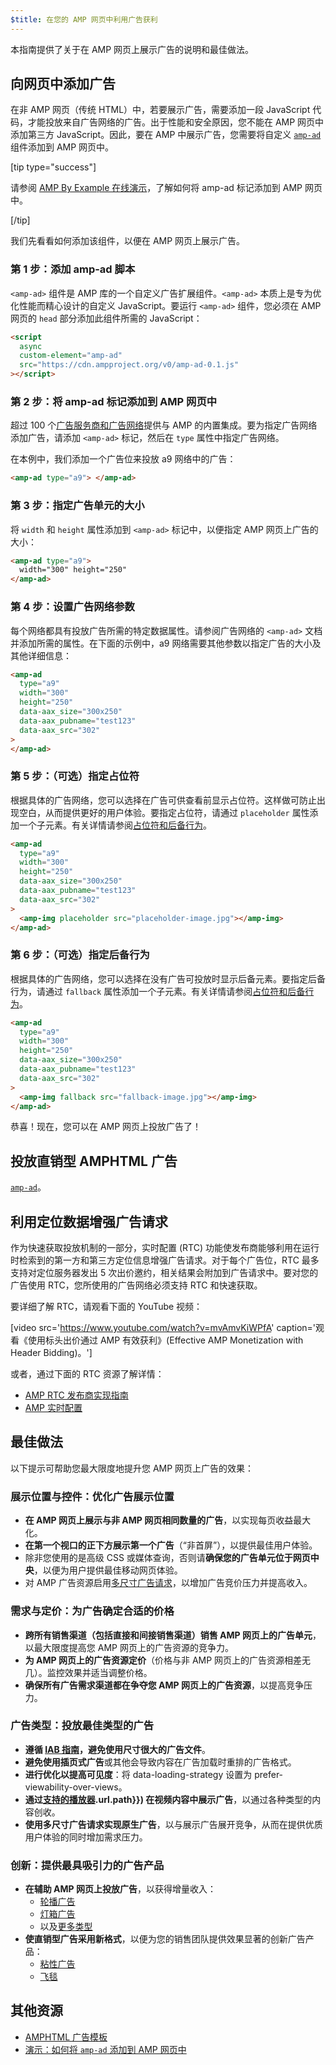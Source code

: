 ```yaml
---
$title: 在您的 AMP 网页中利用广告获利
---
```


本指南提供了关于在 AMP 网页上展示广告的说明和最佳做法。

## 向网页中添加广告

在非 AMP 网页（传统 HTML）中，若要展示广告，需要添加一段 JavaScript 代码，才能投放来自广告网络的广告。出于性能和安全原因，您不能在 AMP 网页中添加第三方 JavaScript。因此，要在 AMP 中展示广告，您需要将自定义 [`amp-ad`](../../../../documentation/components/reference/amp-ad.md) 组件添加到 AMP 网页中。

[tip type="success"]

请参阅 [AMP By Example 在线演示](../../../../documentation/components/reference/amp-ad.md)，了解如何将 amp-ad 标记添加到 AMP 网页中。

[/tip]

我们先看看如何添加该组件，以便在 AMP 网页上展示广告。

### 第 1 步：添加 amp-ad 脚本

`<amp-ad>` 组件是 AMP 库的一个自定义广告扩展组件。`<amp-ad>` 本质上是专为优化性能而精心设计的自定义 JavaScript。要运行 `<amp-ad>` 组件，您必须在 AMP 网页的 `head` 部分添加此组件所需的 JavaScript：

```html
<script
  async
  custom-element="amp-ad"
  src="https://cdn.ampproject.org/v0/amp-ad-0.1.js"
></script>
```

### 第 2 步：将 amp-ad 标记添加到 AMP 网页中

超过 100 个[广告服务商和广告网络](ads_vendors.md)提供与 AMP 的内置集成。要为指定广告网络添加广告，请添加 `<amp-ad>` 标记，然后在 `type` 属性中指定广告网络。

在本例中，我们添加一个广告位来投放 a9 网络中的广告：

```html
<amp-ad type="a9"> </amp-ad>
```

### 第 3 步：指定广告单元的大小

将 `width` 和 `height` 属性添加到 `<amp-ad>` 标记中，以便指定 AMP 网页上广告的大小：

```html hl_lines="2"
<amp-ad type="a9">
  width="300" height="250"
</amp-ad>
```

### 第 4 步：设置广告网络参数

每个网络都具有投放广告所需的特定数据属性。请参阅广告网络的 `<amp-ad>` 文档并添加所需的属性。在下面的示例中，a9 网络需要其他参数以指定广告的大小及其他详细信息：

```html hl_lines="3 4 5"
<amp-ad
  type="a9"
  width="300"
  height="250"
  data-aax_size="300x250"
  data-aax_pubname="test123"
  data-aax_src="302"
>
</amp-ad>
```

### 第 5 步：（可选）指定占位符

根据具体的广告网络，您可以选择在广告可供查看前显示占位符。这样做可防止出现空白，从而提供更好的用户体验。要指定占位符，请通过 `placeholder` 属性添加一个子元素。有关详情请参阅[占位符和后备行为](../../../../documentation/guides-and-tutorials/develop/style_and_layout/placeholders.md)。

```html hl_lines="6"
<amp-ad
  type="a9"
  width="300"
  height="250"
  data-aax_size="300x250"
  data-aax_pubname="test123"
  data-aax_src="302"
>
  <amp-img placeholder src="placeholder-image.jpg"></amp-img>
</amp-ad>
```

### 第 6 步：（可选）指定后备行为

根据具体的广告网络，您可以选择在没有广告可投放时显示后备元素。要指定后备行为，请通过 `fallback` 属性添加一个子元素。有关详情请参阅[占位符和后备行为](../../../../documentation/guides-and-tutorials/develop/style_and_layout/placeholders.md)。

```html hl_lines="6"
<amp-ad
  type="a9"
  width="300"
  height="250"
  data-aax_size="300x250"
  data-aax_pubname="test123"
  data-aax_src="302"
>
  <amp-img fallback src="fallback-image.jpg"></amp-img>
</amp-ad>
```

恭喜！现在，您可以在 AMP 网页上投放广告了！

## 投放直销型 AMPHTML 广告

[`amp-ad`](../../../../documentation/components/reference/amp-ad.md)。

## 利用定位数据增强广告请求

作为快速获取投放机制的一部分，实时配置 (RTC) 功能使发布商能够利用在运行时检索到的第一方和第三方定位信息增强广告请求。对于每个广告位，RTC 最多支持对定位服务器发出 5 次出价邀约，相关结果会附加到广告请求中。要对您的广告使用 RTC，您所使用的广告网络必须支持 RTC 和快速获取。

要详细了解 RTC，请观看下面的 YouTube 视频：

[video src='https://www.youtube.com/watch?v=mvAmvKiWPfA' caption='观看《使用标头出价通过 AMP 有效获利》(Effective AMP Monetization with Header Bidding)。']

或者，通过下面的 RTC 资源了解详情：

- [AMP RTC 发布商实现指南](https://github.com/ampproject/amphtml/blob/master/extensions/amp-a4a/rtc-publisher-implementation-guide.md)
- [AMP 实时配置](https://github.com/ampproject/amphtml/blob/master/extensions/amp-a4a/rtc-documentation.md)

## 最佳做法

以下提示可帮助您最大限度地提升您 AMP 网页上广告的效果：

### 展示位置与控件：优化广告展示位置

- **在 AMP 网页上展示与非 AMP 网页相同数量的广告**，以实现每页收益最大化。
- **在第一个视口的正下方展示第一个广告**（“非首屏”），以提供最佳用户体验。
- 除非您使用的是高级 CSS 或媒体查询，否则请**确保您的广告单元位于网页中央**，以便为用户提供最佳移动网页体验。
- 对 AMP 广告资源启用[多尺寸广告请求](https://github.com/ampproject/amphtml/blob/master/ads/README.md#support-for-multi-size-ad-requests)，以增加广告竞价压力并提高收入。

### 需求与定价：为广告确定合适的价格

- **跨所有销售渠道（包括直接和间接销售渠道）销售 AMP 网页上的广告单元**，以最大限度提高您 AMP 网页上的广告资源的竞争力。
- **为 AMP 网页上的广告资源定价**（价格与非 AMP 网页上的广告资源相差无几）。监控效果并适当调整价格。
- **确保所有广告需求渠道都在争夺您 AMP 网页上的广告资源**，以提高竞争压力。

### 广告类型：投放最佳类型的广告

- **遵循 [IAB 指南](http://www.iab.com/wp-content/uploads/2015/11/IAB_Display_Mobile_Creative_Guidelines_HTML5_2015.pdf)，避免使用尺寸很大的广告文件**。
- **避免使用插页式广告**或其他会导致内容在广告加载时重排的广告格式。
- **进行优化以提高可见度**：将 data-loading-strategy 设置为 prefer-viewability-over-views。
- **通过[支持的播放器](../../../../documentation/components/reference/amp-iframe.md#media).url.path}}) 在视频内容中展示广告**，以通过各种类型的内容创收。
- **使用多尺寸广告请求实现原生广告**，以与展示广告展开竞争，从而在提供优质用户体验的同时增加需求压力。

### 创新：提供最具吸引力的广告产品

- **在辅助 AMP 网页上投放广告**，以获得增量收入：
  - [轮播广告](../../../../documentation/examples/documentation/Carousel_Ad.html)
  - [灯箱广告](../../../../documentation/examples/documentation/Lightbox_Ad.html)
  - 以及[更多类型](../../../../documentation/examples/index.html)
- **使直销型广告采用新格式**，以便为您的销售团队提供效果显著的创新广告产品：
  - [粘性广告](../../../../documentation/examples/documentation/amp-sticky-ad.html)
  - [飞毯](../../../../documentation/examples/documentation/amp-fx-flying-carpet.html)

## 其他资源

- [AMPHTML 广告模板](../../../../documentation/examples/index.html)
- [演示：如何将 `amp-ad` 添加到 AMP 网页中](../../../../documentation/components/reference/amp-ad.md)
